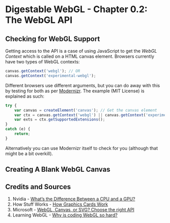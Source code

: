 # Digestable WebGL - Chapter 0.2: The WebGL API

## Checking for WebGL Support
Getting access to the API is a case of using JavaScript to get the *WebGL Context* which is called on a HTML canvas element. Browsers currently have two types of WebGL contexts:

```javascript
canvas.getContext('webgl'); // OR
canvas.getContext('experimental-webgl');
```

Different browsers use different arguments, but you can do away with this by testing for both as per [Modernizr](https://github.com/Modernizr/Modernizr/blob/master/feature-detects/webgl/extensions.js). The example (MIT License) is explained as such:

```javascript
try {
    var canvas = createElement('canvas'); // Get the canvas element
    var ctx = canvas.getContext('webgl') || canvas.getContext('experimental-webgl');
    var exts = ctx.getSupportedExtensions();
}
catch (e) {
    return;
}
```

Alternatively you can use Modernizr itself to check for you (although that might be a bit overkill).

## Creating A Blank WebGL Canvas





## Credits and Sources

1. Nvidia - [What’s the Difference Between a CPU and a GPU?]( http://blogs.nvidia.com/blog/2009/12/16/whats-the-difference-between-a-cpu-and-a-gpu/)
2. How Stuff Works - [How Graphics Cards Work](http://computer.howstuffworks.com/graphics-card.htm)
3. Microsoft - [WebGL, Canvas, or SVG? Choose the right API](https://goo.gl/jIOfji)
3. Learning WebGL - [Why is coding WebGL so hard?](http://learningwebgl.com/cookbook/index.php/WebGL:_Frequently_Asked_Questions#Why_is_coding_WebGL_so_hard.3F)

